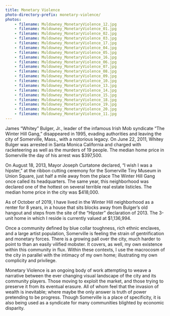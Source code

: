 ```yaml
---
title: Monetary Violence
photo-directory-prefix: monetary-violence/
photos:
    - filename: Muldowney_MonetaryViolence_12.jpg
    - filename: Muldowney_MonetaryViolence_01.jpg
    - filename: Muldowney_MonetaryViolence_02.jpg
    - filename: Muldowney_MonetaryViolence_03.jpg
    - filename: Muldowney_MonetaryViolence_17.jpg
    - filename: Muldowney_MonetaryViolence_04.jpg
    - filename: Muldowney_MonetaryViolence_05.jpg
    - filename: Muldowney_MonetaryViolence_16.jpg
    - filename: Muldowney_MonetaryViolence_06.jpg
    - filename: Muldowney_MonetaryViolence_07.jpg
    - filename: Muldowney_MonetaryViolence_08.jpg
    - filename: Muldowney_MonetaryViolence_09.jpg
    - filename: Muldowney_MonetaryViolence_10.jpg 
    - filename: Muldowney_MonetaryViolence_13.jpg
    - filename: Muldowney_MonetaryViolence_14.jpg
    - filename: Muldowney_MonetaryViolence_15.jpg  
    - filename: Muldowney_MonetaryViolence_18.jpg
    - filename: Muldowney_MonetaryViolence_19.jpg
    - filename: Muldowney_MonetaryViolence_20.jpg
    - filename: Muldowney_MonetaryViolence_11.jpg
---
```


James “Whitey” Bulger, Jr., leader of the infamous Irish Mob syndicate “The Winter Hill Gang,” disappeared in 1995, evading authorities and leaving the city of Somerville, Mass., with a notorious legacy. On June 22, 2011, Whitey Bulger was arrested in Santa Monica California and charged with racketeering as well as the murders of 19 people. The median home price in Somerville the day of his arrest was $397,500.

On August 18, 2013, Mayor Joseph Curtatone declared, “I wish I was a hipster,” at the ribbon cutting ceremony for the Somerville Tiny Museum in Union Square, just half a mile away from the place The Winter Hill Gang once called its headquarters. The same year, this neighborhood was declared one of the hottest on several terrible real estate listicles. The median home price in the city was $418,000.

As of October of 2019, I have lived in the Winter Hill neighborhood as a renter for 8 years, in a house that sits blocks away from Bulger’s old hangout and steps from the site of the “Hipster” declaration of 2013.  The 3-unit home in which I reside is currently valued at $1,136,994.  

Once a community defined by blue collar toughness, rich ethnic enclaves, and a large artist population, Somerville is feeling the strain of gentrification and monetary forces. There is a growing pall over the city, much harder to point to than an easily vilified mobster. It covers, as well, my own existence within this community in flux. Within these contexts, I use the macrocosm of the city in parallel with the intimacy of my own home; illustrating my own complicity and privilege.

Monetary Violence is an ongoing body of work attempting to weave a narrative between the ever changing visual landscape of the city and its community players. Those moving to exploit the market, and those trying to preserve it from its eventual erasure. All of whom feel that the invasion of wealth is inevitable; where maybe the only answer is truth of power pretending to be progress. Though Somerville is a place of specificity, it is also being used as a syndicate for many communities blighted by economic disparity.
